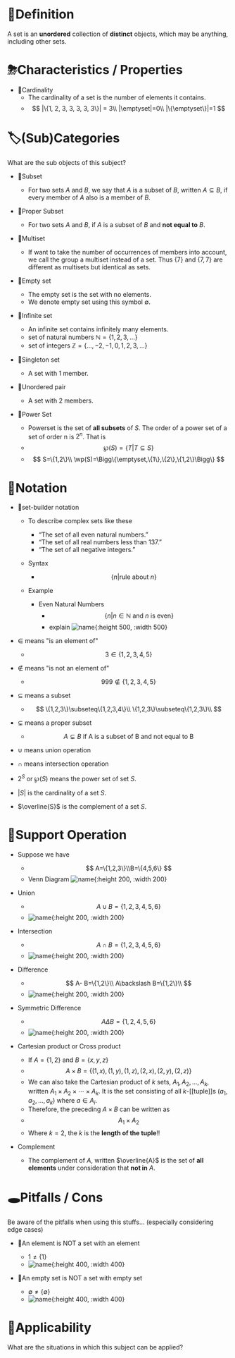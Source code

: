 # 📝Definition  
A set is an **unordered** collection of **distinct** objects, which may be anything, including other sets.

# ⛈Characteristics / Properties
- 📌Cardinality
    - The cardinality of a set is the number of elements it contains.
    - $$
      |\{1, 2, 3, 3, 3, 3, 3\}| = 3\\
      |\emptyset|=0\\
      |\{\emptyset\}|=1
      $$
    
# 🏷(Sub)Categories  
What are the sub objects of this subject?
- 📌Subset
    - For two sets $A$ and $B$, we say that $A$ is a subset of $B$, written $A\subseteq B$, if every member of $A$ also is a member of $B$.
    
- 📌Proper Subset
    - For two sets $A$ and $B$, if $A$ is a subset of $B$ and **not equal to** $B$.
    
- 📌Multiset
    - If want to take the number of occurrences of members into account, we call the group a multiset instead of a set. Thus $\{7\}$ and $\{7, 7\}$ are different as multisets but identical as sets.
    
- 📌Empty set
    - The empty set is the set with no elements.
    - We denote empty set using this symbol $\emptyset$.
    
- 📌Infinite set
    - An infinite set contains infinitely many elements.
    - set of natural numbers $\mathbb{N}=\{1,2,3,...\}$
    - set of integers $\mathbb{Z}=\{...,-2,-1,0,1,2,3,...\}$
    
- 📌Singleton set
    - A set with 1 member.
    
- 📌Unordered pair
    - A set with 2 members.
    
- 📌Power Set
    - Powerset is the set of **all subsets** of $S$. The order of a power set of a set of order n is $2^n$. That is
    - $$
      \wp(S)=\{T|T\subseteq S\}
      $$
    - $$
      S=\{1,2\}\\
      \wp(S)=\Bigg\{\emptyset,\{1\},\{2\},\{1,2\}\Bigg\}
      $$
    
# 🧮Notation
- 📌set-builder notation
    - To describe complex sets like these
        - “The set of all even natural numbers.”
        - “The set of all real numbers less than 137.”
        - “The set of all negative integers.”
        
    - Syntax
        - $$
          \{n|\text{rule about $n$}\}
          $$
        
    - Example
        - Even Natural Numbers
            - $$
              \{ n | n \in \mathbb{N} \text{ and $n$ is even} \}
              $$
            - explain
              ![name](../assets/explain_set_builder.svg){:height 500, :width 500}
            
- $\in$ means "is an element of"
    - $$
      3\in\{1,2,3,4,5\}
      $$
    
- $\notin$ means "is not an element of"
    - $$
      999\notin \{1,2,3,4,5\}
      $$
    
- $\subseteq$ means a subset
    - $$
      \{1,2,3\}\subseteq\{1,2,3,4\}\\
      \{1,2,3\}\subseteq\{1,2,3\}\\
      $$
    
- $\subsetneq$ means a proper subset
    - $$
      A\subsetneq B\text{ if A is a subset of B and not equal to B}
      $$
    
- $\cup$ means union operation
- $\cap$ means intersection operation
- $2^S$ or $\wp(S)$ means the power set of set $S$.
- $|S|$ is the cardinality of a set $S$.
- $\overline{S}$ is the complement of a set $S$.

# 💫Support Operation
- Suppose we have
    - $$
      A=\{1,2,3\}\\B=\{4,5,6\}
      $$
    - Venn Diagram
      ![name](../assets/set_venn_diagram.svg){:height 200, :width 200}
    
- Union
    - $$
      A\cup B=\{1,2,3,4,5,6\}
      $$
    - ![name](../assets/set_union.svg){:height 200, :width 200}
    
- Intersection
    - $$
      A\cap B=\{1,2,3,4,5,6\}
      $$
    - ![name](../assets/set_intersection.svg){:height 200, :width 200}
    
- Difference
    - $$
      A- B=\{1,2\}\\
      A\backslash B=\{1,2\}\\
      $$
    - ![name](../assets/set_difference.svg){:height 200, :width 200}
    
- Symmetric Difference
    - $$
      A\Delta B=\{1,2,4,5,6\}
      $$
    - ![name](../assets/set_symmetric_difference.svg){:height 200, :width 200}
    
- Cartesian product or Cross product
    - If $A=\{1,2\}$ and $B=\{x,y,z\}$
    - $$
      A\times B=\{(1,x),(1,y),(1,z),(2,x),(2,y),(2,z)\}
      $$
    - We can also take the Cartesian product of $k$ sets, $A_1, A_2, . . . , A_k$, written $A_1 \times A_2 \times \cdots \times A_k$. It is the set consisting of all $k$-[[tuple]]s $(a_1, a_2, . . . , a_k)$ where $a\in A_i$.
    - Therefore, the preceding $A\times B$ can be written as
    - $$
      A_1\times A_2
      $$
    - Where $k=2$, the $k$ is the **length of the tuple**!!
    
- Complement
    - The complement of $A$, written $\overline{A}$ is the set of **all elements** under consideration that **not in** $A$.
    
# 🕳Pitfalls / Cons
Be aware of the pitfalls when using this stuffs... (especially considering edge cases)
- 📌An element is NOT a set with an element
    - $1\neq\{1\}$
    - ![name](../assets/difference_of_element_set.png){:height 400, :width 400}
    
- 📌An empty set is NOT a set with empty set
    - $\emptyset\neq\{\emptyset\}$
    - ![name](../assets/difference_of_emptyset_setwithemptyset.png){:height 400, :width 400}
    
# 🤳Applicability  
What are the situations in which this subject can be applied?
